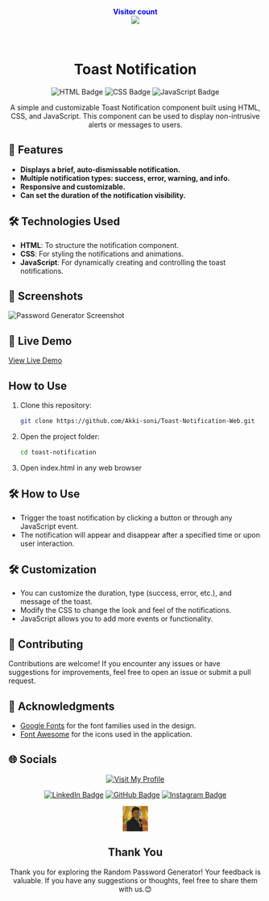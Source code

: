 <p align="center">
  <b style="color: blue;  ">Visitor count</b>
  <br>
  <a style="" href="https://github.com/Akki-soni">
  <img src="https://komarev.com/ghpvc/?username=akki-soni&label=Profile%20views&color=0e75b6&style=flat" />
  </a>
</p>
<p align="center"> <a href="https://twitter.com/" target="blank"><img src="https://img.shields.io/twitter/follow/?logo=twitter&style=for-the-badge" alt="" /></a> </p>

<h1 align="center">Toast Notification</h1>

<p align="center">
  <img src="https://img.shields.io/badge/HTML-E34F26?style=for-the-badge&logo=html5&logoColor=white" alt="HTML Badge">
  <img src="https://img.shields.io/badge/CSS-1572B6?style=for-the-badge&logo=css3&logoColor=white" alt="CSS Badge">
  <img src="https://img.shields.io/badge/JavaScript-F7DF1E?style=for-the-badge&logo=javascript&logoColor=black" alt="JavaScript Badge">
</p>

<p align="center">
  A simple and customizable Toast Notification component built using HTML, CSS, and JavaScript. This component can be used to display non-intrusive alerts or messages to users.
</p>

## 🚀 Features

- **Displays a brief, auto-dismissable notification.**
- **Multiple notification types: success, error, warning, and info.**
- **Responsive and customizable.**
- **Can set the duration of the notification visibility.**

## 🛠️ Technologies Used

- **HTML**: To structure the notification component.
- **CSS**: For styling the notifications and animations.
- **JavaScript**: For dynamically creating and controlling the toast notifications.

## 🌟 Screenshots

![Password Generator Screenshot](/TMW_Screenshot.png)

## 🔗 Live Demo

[View Live Demo](https://toast-notification-web.vercel.app/)

## How to Use

1. Clone this repository:
   ```bash
   git clone https://github.com/Akki-soni/Toast-Notification-Web.git
   ```
2. Open the project folder:
   ```bash
   cd toast-notification
   ```
3. Open index.html in any web browser

## 🛠️ How to Use

- Trigger the toast notification by clicking a button or through any JavaScript event.
- The notification will appear and disappear after a specified time or upon user interaction.

## 🛠️ Customization

- You can customize the duration, type (success, error, etc.), and message of the toast.
- Modify the CSS to change the look and feel of the notifications.
- JavaScript allows you to add more events or functionality.

## 🤝 Contributing

Contributions are welcome! If you encounter any issues or have suggestions for improvements, feel free to open an issue or submit a pull request.

## 🙏 Acknowledgments

- [Google Fonts](https://fonts.google.com/) for the font families used in the design.
- [Font Awesome](https://fontawesome.com/) for the icons used in the application.

## 🌐 Socials

<div align="center">

[![Visit My Profile](https://img.shields.io/badge/Visit%20My%20Profile-%23121011.svg?style=for-the-badge&logo=github&logoColor=white)](https://github.com/Akki-soni)

[![LinkedIn Badge](https://img.shields.io/badge/LinkedIn-%230077B5.svg?logo=linkedin&logoColor=white)](https://www.linkedin.com/in/akashchandraverma/)
[![GitHub Badge](https://img.shields.io/badge/GitHub-%23121011.svg?style=for-the-badge&logo=github&logoColor=white)](https://github.com/Akki-soni)
[![Instagram Badge](https://img.shields.io/badge/Instagram-%23E4405F.svg?style=for-the-badge&logo=instagram&logoColor=white)](https://www.instagram.com/akki_214g/)

<a href="">
  <img src="logoo.jpeg" alt="Icon" style="vertical-align:middle; width:50px; height:auto;">
</a>

## Thank You

Thank you for exploring the Random Password Generator! Your feedback is valuable. If you have any suggestions or thoughts, feel free to share them with us.😊

</div>
